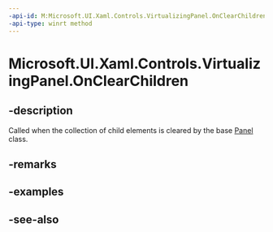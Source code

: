 ```yaml
---
-api-id: M:Microsoft.UI.Xaml.Controls.VirtualizingPanel.OnClearChildren
-api-type: winrt method
---
```


<!-- Method syntax
virtual protected void OnClearChildren()
-->

# Microsoft.UI.Xaml.Controls.VirtualizingPanel.OnClearChildren

## -description
Called when the collection of child elements is cleared by the base [Panel](panel.md) class.

## -remarks

## -examples

## -see-also
